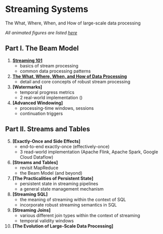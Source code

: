 # Streaming Systems

The What, Where, When, and How of large-scale data processing

*All animated figures are listed [here](http://streamingsystems.net/fig)*

## Part I. The Beam Model

1. **[Streaming 101](01.Streaming_101.md)**
   - basics of stream processing
   - common data processing patterns
2. **[The What, Where, When, and How of Data Processing](02.What_Where_When_How.md)**
   - detail and core concepts of robust stream processing
3. **[Watermarks]**
   - temporal progress metrics
   - 2 real-world implementation ()
4. **[Advanced Windowing]**
   - processing-time windows, sessions
   - continuation triggers

## Part II. Streams and Tables

5. **[Exactly-Once and Side Effects]**
   - end-to-end exactly-once (effectively-once)
   - 3 read-world implementation (Apache Flink, Apache Spark, Google Cloud Dataflow)
6. **[Streams and Tables]**
   - revisit MapReduce
   - the Beam Model (and beyond)
7. **[The Practicalities of Persistent State]**
   - persistent state in streaming pipelines
   - a general state management mechanism
8. **[Streaming SQL]**
   - the meaning of streaming within the context of SQL
   - incorporate robust streaming semantics in SQL
9.  **[Streaming Joins]**
    - various different join types within the context of streaming
    - temporal validity windows
10. **[The Evolution of Large-Scale Data Processing]**
